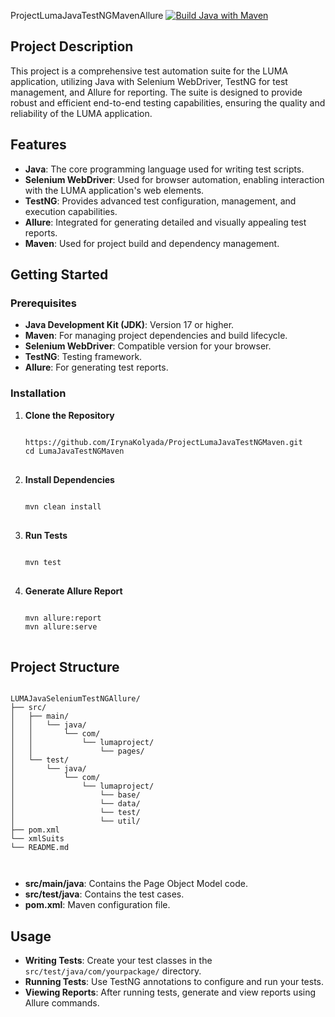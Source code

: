 ProjectLumaJavaTestNGMavenAllure
[![Build Java with Maven](https://github.com/IrynaKolyada/ProjectLumaJavaTestNGMaven/actions/workflows/build.yml/badge.svg)](https://github.com/IrynaKolyada/ProjectLumaJavaTestNGMaven/actions/workflows/build.yml)

<!DOCTYPE html>
<html lang="en">
<head>
    <meta charset="UTF-8">
    <meta name="viewport" content="width=device-width, initial-scale=1.0">
</head>
<body>

<h2>Project Description</h2>
<p>This project is a comprehensive test automation suite for the LUMA application, utilizing Java with Selenium WebDriver, TestNG for test management, and Allure for reporting. The suite is designed to provide robust and efficient end-to-end testing capabilities, ensuring the quality and reliability of the LUMA application.</p>

<h2>Features</h2>
<ul>
    <li><strong>Java</strong>: The core programming language used for writing test scripts.</li>
    <li><strong>Selenium WebDriver</strong>: Used for browser automation, enabling interaction with the LUMA application's web elements.</li>
    <li><strong>TestNG</strong>: Provides advanced test configuration, management, and execution capabilities.</li>
    <li><strong>Allure</strong>: Integrated for generating detailed and visually appealing test reports.</li>
    <li><strong>Maven</strong>: Used for project build and dependency management.</li>
</ul>

<h2>Getting Started</h2>

<h3>Prerequisites</h3>
<ul>
    <li><strong>Java Development Kit (JDK)</strong>: Version 17 or higher.</li>
    <li><strong>Maven</strong>: For managing project dependencies and build lifecycle.</li>
    <li><strong>Selenium WebDriver</strong>: Compatible version for your browser.</li>
    <li><strong>TestNG</strong>: Testing framework.</li>
    <li><strong>Allure</strong>: For generating test reports.</li>
</ul>

<h3>Installation</h3>
<ol>
<li><strong>Clone the Repository</strong>
<pre>
<code>
https://github.com/IrynaKolyada/ProjectLumaJavaTestNGMaven.git
cd LumaJavaTestNGMaven
</code>
</pre>
</li>

<li><strong>Install Dependencies</strong>
<pre>
<code>
mvn clean install
</code>
</pre>
</li>

<li><strong>Run Tests</strong>
<pre>
<code>
mvn test
</code>
</pre>
</li>

<li><strong>Generate Allure Report</strong>
<pre>
<code>
mvn allure:report
mvn allure:serve
</code>
</pre>
</li>
</ol>

<h2>Project Structure</h2>
<pre>
<code>
LUMAJavaSeleniumTestNGAllure/
├── src/
│   ├── main/
│   │   └── java/
│   │       └── com/
│   │           └── lumaproject/
│   │               └── pages/
│   └── test/
│       └── java/
│           └── com/
│               └── lumaproject/
│                   └── base/
│                   └── data/
│                   └── test/
│                   └── util/
├── pom.xml
└── xmlSuits
└── README.md

 </code>
</pre>
<ul>
    <li><strong>src/main/java</strong>: Contains the Page Object Model code.</li>
    <li><strong>src/test/java</strong>: Contains the test cases.</li>
    <li><strong>pom.xml</strong>: Maven configuration file.</li>
</ul>

<h2>Usage</h2>
<ul>
    <li><strong>Writing Tests</strong>: Create your test classes in the <code>src/test/java/com/yourpackage/</code> directory.</li>
    <li><strong>Running Tests</strong>: Use TestNG annotations to configure and run your tests.</li>
    <li><strong>Viewing Reports</strong>: After running tests, generate and view reports using Allure commands.</li>
</ul>


</body>
</html>